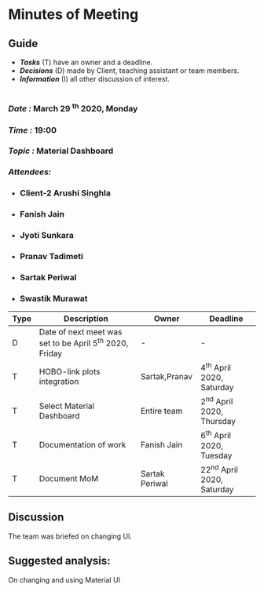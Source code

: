 # Minutes of Meeting

## Guide

* ***Tasks*** (T) have an owner and a deadline.
* ***Decisions*** (D) made by Client, teaching assistant or team members.
* ***Information*** (I) all other discussion of interest.

#

### *Date :* March 29 <sup>th</sup> 2020, Monday
### *Time :* 19:00
### *Topic :* Material Dashboard
### *Attendees:* 
* ### Client-2 Arushi Singhla
* ### Fanish Jain
* ### Jyoti Sunkara
* ### Pranav Tadimeti
* ### Sartak Periwal
* ### Swastik Murawat	


Type | Description | Owner | Deadline
---- | ---- | ---- | ----
D | Date of next meet was set to be April 5<sup>th</sup> 2020, Friday | - | -
T | HOBO-link plots integration | Sartak,Pranav | 4<sup>th</sup> April 2020, Saturday
T | Select Material Dashboard | Entire team | 2<sup>nd</sup> April 2020, Thursday
T | Documentation of work| Fanish Jain  | 6<sup>th</sup> April 2020, Tuesday
T | Document MoM | Sartak Periwal  | 22<sup>nd</sup> April 2020, Saturday





## Discussion

The team was briefed on changing UI.


## Suggested analysis:

On changing and using Material UI








